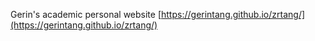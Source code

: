 Gerin's academic personal website [https://gerintang.github.io/zrtang/](https://gerintang.github.io/zrtang/)
